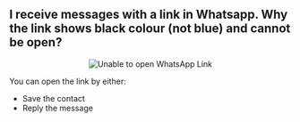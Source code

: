 
## I receive messages with a link in Whatsapp. Why the link shows black colour (not blue) and cannot be open? 

 <p align="center">
    <img src="https://github.com/SalesConnection/support-docs/blob/main/static/img/Unable%20to%20open%20whatsapp%20link.jpg" alt="Unable to open WhatsApp Link">
  </p>

You can open the link by either: 
- Save the contact
- Reply the message
